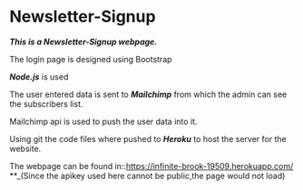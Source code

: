# Newsletter-Signup

**_This is a Newsletter-Signup webpage._**

The login page is designed using Bootstrap

**_Node.js_** is used

The user entered data is sent to **_Mailchimp_** from which the admin can see the subscribers list.

Mailchimp api is used to push the user data into it.

Using git the code files where pushed to **_Heroku_** to host the server for the website.

The webpage can be found in::https://infinite-brook-19509.herokuapp.com/
**_(Since the apikey used here cannot be public,the page would not load)
